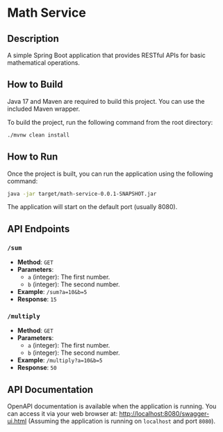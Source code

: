 # Math Service

## Description
A simple Spring Boot application that provides RESTful APIs for basic mathematical operations.

## How to Build
Java 17 and Maven are required to build this project. You can use the included Maven wrapper.

To build the project, run the following command from the root directory:
```bash
./mvnw clean install
```

## How to Run
Once the project is built, you can run the application using the following command:
```bash
java -jar target/math-service-0.0.1-SNAPSHOT.jar
```
The application will start on the default port (usually 8080).

## API Endpoints

### `/sum`
- **Method**: `GET`
- **Parameters**:
    - `a` (integer): The first number.
    - `b` (integer): The second number.
- **Example**: `/sum?a=10&b=5`
- **Response**: `15`

### `/multiply`
- **Method**: `GET`
- **Parameters**:
    - `a` (integer): The first number.
    - `b` (integer): The second number.
- **Example**: `/multiply?a=10&b=5`
- **Response**: `50`

## API Documentation
OpenAPI documentation is available when the application is running. You can access it via your web browser at:
[http://localhost:8080/swagger-ui.html](http://localhost:8080/swagger-ui.html)
(Assuming the application is running on `localhost` and port `8080`).

